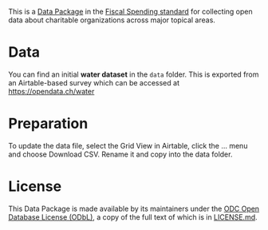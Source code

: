 This is a [Data Package](https://frictionlessdata.io/data-packages/) in the [Fiscal Spending standard](https://specs.frictionlessdata.io/fiscal-data-package--spending/#language) for collecting open data about charitable organizations across major topical areas.

# Data

You can find an initial **water dataset** in the `data` folder. This is exported from an Airtable-based survey which can be accessed at https://opendata.ch/water

# Preparation

To update the data file, select the Grid View in Airtable, click the ... menu and choose Download CSV. Rename it and copy into the data folder.

# License

This Data Package is made available by its maintainers under the [ODC Open Database License (ODbL)](https://opendatacommons.org/licenses/odbl/summary/index.html), a copy of the full text of which is in [LICENSE.md](LICENSE.md).
